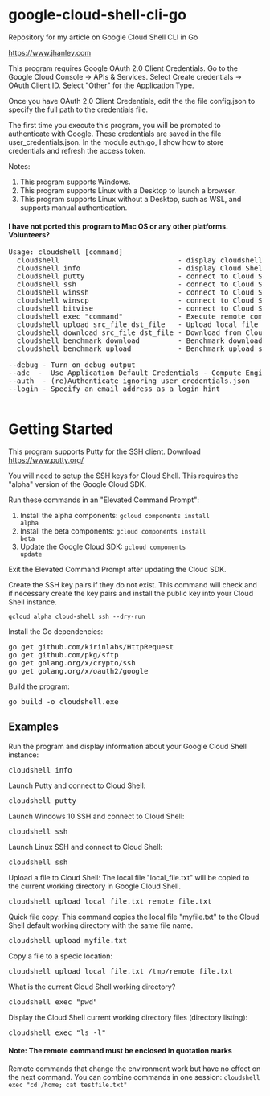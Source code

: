 # google-cloud-shell-cli-go
Repository for my article on Google Cloud Shell CLI in Go

https://www.jhanley.com

This program requires Google OAuth 2.0 Client Credentials. Go to the Google Cloud Console -> APIs & Services. Select Create credentials -> OAuth Client ID. Select "Other" for the Application Type.

Once you have OAuth 2.0 Client Credentials, edit the the file config.json to specify the full path to the credentials file.

The first time you execute this program, you will be prompted to authenticate with Google. These credentials are saved in the file user_credentials.json. In the module auth.go, I show how to store credentials and refresh the access token.

Notes:
1) This program supports Windows.
2) This program supports Linux with a Desktop to launch a browser.
3) This program supports Linux without a Desktop, such as WSL, and supports manual authentication.

#### I have not ported this program to Mac OS or any other platforms. Volunteers?

<pre>
Usage: cloudshell [command]
  cloudshell                            - display cloudshell program help
  cloudshell info                       - display Cloud Shell information
  cloudshell putty                      - connect to Cloud Shell with Putty
  cloudshell ssh                        - connect to Cloud Shell with SSH
  cloudshell winssh                     - connect to Cloud Shell with Windows OpenSSH
  cloudshell winscp                     - connect to Cloud Shell with Windows WinSCP
  cloudshell bitvise                    - connect to Cloud Shell with Windows Bitvise
  cloudshell exec "command"             - Execute remote command on Cloud Shell
  cloudshell upload src_file dst_file   - Upload local file to Cloud Shell
  cloudshell download src_file dst_file - Download from Cloud Shell to local file
  cloudshell benchmark download         - Benchmark download speed from Cloud Shell
  cloudshell benchmark upload           - Benchmark upload speed from Cloud Shell

--debug - Turn on debug output
--adc  -  Use Application Default Credentials - Compute Engine only
--auth  - (re)Authenticate ignoring user_credentials.json
--login - Specify an email address as a login hint

</pre>

# Getting Started

This program supports Putty for the SSH client. Download https://www.putty.org/

You will need to setup the SSH keys for Cloud Shell. This requires the "alpha" version of the Google Cloud SDK.

Run these commands in an "Elevated Command Prompt":

1) Install the alpha components: <code>gcloud components install alpha</code>
2) Install the beta components: <code>gcloud components install beta</code>
3) Update the Google Cloud SDK: <code>gcloud components update</code>

Exit the Elevated Command Prompt after updating the Cloud SDK.

Create the SSH key pairs if they do not exist. This command will check and if necessary create the key pairs and install the public key into your Cloud Shell instance.

<code>gcloud alpha cloud-shell ssh --dry-run</code>

Install the Go dependencies:
<pre>
go get github.com/kirinlabs/HttpRequest
go get github.com/pkg/sftp
go get golang.org/x/crypto/ssh
go get golang.org/x/oauth2/google
</pre>

Build the program:
<pre>
go build -o cloudshell.exe
</pre>

## Examples
Run the program and display information about your Google Cloud Shell instance:
<pre>
cloudshell info
</pre>

Launch Putty and connect to Cloud Shell:
<pre>
cloudshell putty
</pre>

Launch Windows 10 SSH and connect to Cloud Shell:
<pre>
cloudshell ssh
</pre>

Launch Linux SSH and connect to Cloud Shell:
<pre>
cloudshell ssh
</pre>

Upload a file to Cloud Shell:
The local file "local_file.txt" will be copied to the current working directory in Google Cloud Shell.
<pre>
cloudshell upload local_file.txt remote_file.txt
</pre>

Quick file copy:
This command copies the local file "myfile.txt" to the Cloud Shell default working directory with the same file name.
<pre>
cloudshell upload myfile.txt
</pre>

Copy a file to a specic location:
<pre>
cloudshell upload local_file.txt /tmp/remote_file.txt
</pre>

What is the current Cloud Shell working directory?
<pre>
cloudshell exec "pwd"
</pre>

Display the Cloud Shell current working directory files (directory listing):
<pre>
cloudshell exec "ls -l"
</pre>

#### Note: The remote command must be enclosed in quotation marks
Remote commands that change the environment work but have no effect on the next command. You can combine commands in one session: <code>cloudshell exec "cd /home; cat testfile.txt"</code>
